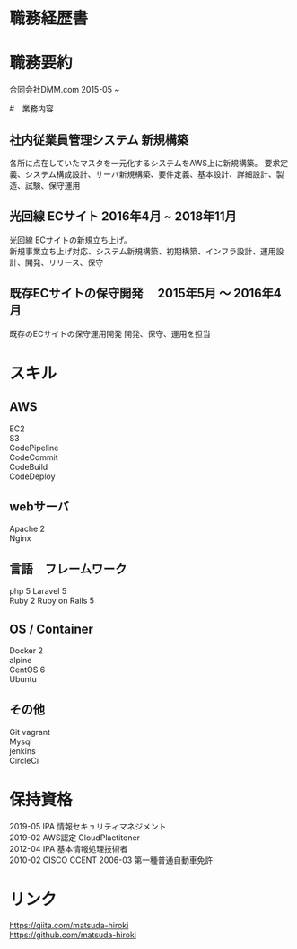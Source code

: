 # 職務経歴書

# 職務要約
合同会社DMM.com 2015-05 ~ 

#　業務内容
## 社内従業員管理システム 新規構築
各所に点在していたマスタを一元化するシステムをAWS上に新規構築。
要求定義、システム構成設計、サーバ新規構築、要件定義、基本設計、詳細設計、製造、試験、保守運用  
## 光回線 ECサイト 2016年4月 ~ 2018年11月
光回線 ECサイトの新規立ち上げ。  
新規事業立ち上げ対応、システム新規構築、初期構築、インフラ設計、運用設計、開発、リリース、保守  
## 既存ECサイトの保守開発 　2015年5月 ～ 2016年4月　　
既存のECサイトの保守運用開発
開発、保守、運用を担当  

# スキル
## AWS
EC2  
S3  
CodePipeline  
CodeCommit  
CodeBuild  
CodeDeploy  
## webサーバ
Apache 2  
Nginx  
## 言語　フレームワーク 
php 5 
Laravel 5  
Ruby 2
Ruby on Rails 5  
## OS / Container
Docker 2  
alpine  
CentOS 6  
Ubuntu  
## その他
Git
vagrant   
Mysql  
jenkins  
CircleCi


# 保持資格
2019-05 IPA 情報セキュリティマネジメント  
2019-02 AWS認定 CloudPlactitoner  
2012-04 IPA 基本情報処理技術者  
2010-02 CISCO CCENT
2006-03 第一種普通自動車免許

# リンク  
https://qiita.com/matsuda-hiroki  
https://github.com/matsuda-hiroki  